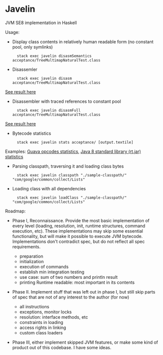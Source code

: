 Javelin
=======
JVM SE8 implementation in Haskell

Usage:
* Display class contents in relatively human readable form (no constant pool, only symlinks)

        stack exec javelin disasmSemantics acceptance/TreeMultimapNaturalTest.class

* Disassemler

        stack exec javelin disasm acceptance/TreeMultimapNaturalTest.class
 [See result here](https://gist.github.com/antonlogvinenko/9a6dcc4dbabe0acef90df3a7f9fd7d0b)

* Disassembler with traced references to constant pool

        stack exec javelin disasmFull acceptance/TreeMultimapNaturalTest.class
 [See result here](https://gist.github.com/antonlogvinenko/cdc157a251efe965b9af2244ba41fcf6)

* Bytecode statistics

        stack exec javelin stats acceptance/ [output.textile]
 Examples: [Guava opcodes statistics](https://gist.github.com/antonlogvinenko/a9d8f813b4ceb4eebf1ebec598882f2a), [Java 8 standard library (rt.jar) statistics](https://gist.github.com/antonlogvinenko/e5461abdd1431c231a6a8e7734c04a05)

* Parsing classpath, traversing it and loading class bytes

        stack exec javelin classpath "./sample-classpath/" "com/google/common/collect/Lists"

* Loading class with all dependencies

        stack exec javelin loadClass "./sample-classpath/" "com/google/common/collect/Lists"


Roadmap:
* Phase I, Reconnaissance. Provide the most basic implementation of every level (loading, resolution, init, runtime structures, command execution, etc). These implementations may skip some essential functionality, but will make it possible to execute JVM bytecode. Implementations don't contradict spec, but do not reflect all spec requirements.
  * preparation
  * initialization
  * execution of commands
  * establish min integration testing
  * use case: sum of two numbers and println result
  * printing Runtime readable: most important in its contents
* Phase II. Implement stuff that was left out in phase I, but still skip parts of spec that are not of any interest to the author (for now)
  * all instructions
  * exceptions, monitor locks
  * resolution: interface methods, etc
  * constraints in loading
  * access rights in linking
  * custom class loaders


* Phase III, either implement skipped JVM features, or make some kind of product out of this codebase. I have some ideas.